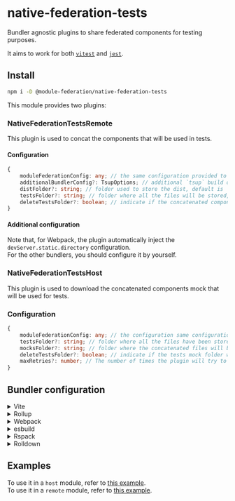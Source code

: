 # native-federation-tests

Bundler agnostic plugins to share federated components for testing purposes.

It aims to work for both [`vitest`](https://vitest.dev/) and [`jest`](https://jestjs.io/).

## Install

```bash
npm i -D @module-federation/native-federation-tests
```

This module provides two plugins:

### NativeFederationTestsRemote

This plugin is used to concat the components that will be used in tests.

#### Configuration

```typescript
{
    moduleFederationConfig: any; // the same configuration provided to the module federation plugin, it is MANDATORY
    additionalBundlerConfig?: TsupOptions; // additional `tsup` build options that will be merged with the one generated by the plugin, default is {}
    distFolder?: string; // folder used to store the dist, default is './dist'
    testsFolder?: string; // folder where all the files will be stored, default is '@mf-tests'
    deleteTestsFolder?: boolean; // indicate if the concatenated components folder will be deleted when the job completes, default is 'true'
}
```

#### Additional configuration

Note that, for Webpack, the plugin automatically inject the `devServer.static.directory` configuration.  
For the other bundlers, you should configure it by yourself.

### NativeFederationTestsHost

This plugin is used to download the concatenated components mock that will be used for tests.

### Configuration

```typescript
{
    moduleFederationConfig: any; // the configuration same configuration provided to the module federation plugin, it is MANDATORY
    testsFolder?: string; // folder where all the files have been stored, default is '@mf-tests',
    mocksFolder?: string; // folder where the concatenated files will be stored, default is './__mocks__',
    deleteTestsFolder?: boolean; // indicate if the tests mock folder will be deleted before the job starts, default is 'true'
    maxRetries?: number; // The number of times the plugin will try to download the mocks before failing, default is 3
}
```

## Bundler configuration

<details>
<summary>Vite</summary><br>

```ts
// vite.config.ts
import { NativeFederationTestsHost, NativeFederationTestsRemote } from '@module-federation/native-federation-tests/vite';

export default defineConfig({
  plugins: [
    NativeFederationTestsRemote({
      /* options */
    }),
    NativeFederationTestsHost({
      /* options */
    }),
  ],
  /* ... */
  server: {
    // This is needed to emulate the devServer.static.directory of WebPack and correctly serve the zip file
    /* ... */
    proxy: {
      '/@mf-types.zip': {
        target: 'http://localhost:3000',
        changeOrigin: true,
        rewrite: () => `/@fs/${process.cwd()}/dist/@mf-types.zip`,
      },
    },
    fs: {
      /* ... */
      allow: ['./dist'],
      /* ... */
    },
  },
});
```

<br>
</details>
<details>
<summary>Rollup</summary><br>

```ts
// rollup.config.js
import { NativeFederationTestsHost, NativeFederationTestsRemote } from '@module-federation/native-federation-tests/rollup';

export default {
  plugins: [
    NativeFederationTestsRemote({
      /* options */
    }),
    NativeFederationTestsHost({
      /* options */
    }),
  ],
};
```

<br>
</details>
<details>
<summary>Webpack</summary><br>

```ts
// webpack.config.js
const { NativeFederationTestsHost, NativeFederationTestsRemote } = require('@module-federation/native-federation-tests/webpack');
module.exports = {
  /* ... */
  plugins: [
    NativeFederationTestsRemote({
      /* options */
    }),
    NativeFederationTestsHost({
      /* options */
    }),
  ],
};
```

<br>
</details>
<details>
<summary>esbuild</summary><br>

```ts
// esbuild.config.js
import { build } from 'esbuild';
import { NativeFederationTestsHost, NativeFederationTestsRemote } from '@module-federation/native-federation-tests/esbuild';

build({
  plugins: [
    NativeFederationTestsRemote({
      /* options */
    }),
    NativeFederationTestsHost({
      /* options */
    }),
  ],
});
```

<br>
</details>

<details>
<summary>Rspack</summary><br>

```ts
// rspack.config.js
const { NativeFederationTestsHost, NativeFederationTestsRemote } = require('@module-federation/native-federation-tests/rspack');

module.exports = {
  /* ... */
  plugins: [
    NativeFederationTestsRemote({
      /* options */
    }),
    NativeFederationTestsHost({
      /* options */
    }),
  ],
};
```

<br>
</details>

<details>
<summary>Rolldown</summary><br>

```ts
// rolldown.config.js
const { NativeFederationTestsHost, NativeFederationTestsRemote } = require('@module-federation/native-federation-tests/rolldown');

export default {
  /* ... */
  plugins: [
    NativeFederationTestsRemote({
      /* options */
    }),
    NativeFederationTestsHost({
      /* options */
    }),
  ],
};
```

<br>
</details>

## Examples

To use it in a `host` module, refer to [this example](https://github.com/module-federation/module-federation-examples/tree/master/native-federation-tests-typescript-plugins/host).  
To use it in a `remote` module, refer to [this example](https://github.com/module-federation/module-federation-examples/tree/master/native-federation-tests-typescript-plugins/remote).
